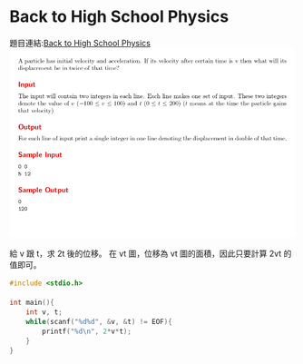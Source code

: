 # Back to High School Physics

題目連結:[Back to High School Physics](https://onlinejudge.org/index.php?option=com_onlinejudge&Itemid=8&category=24&page=show_problem&problem=1012)
![24-1](pic/24-1.jpg)

給 v 跟 t，求 2t 後的位移。
在 vt 圖，位移為 vt 圖的面積，因此只要計算 2vt 的值即可。

```C
#include <stdio.h>

int main(){
    int v, t;
    while(scanf("%d%d", &v, &t) != EOF){
        printf("%d\n", 2*v*t);
    }
}
```